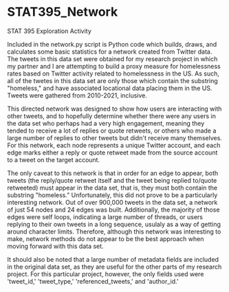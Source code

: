 # STAT395_Network
STAT 395 Exploration Activity

Included in the network.py script is Python code which builds, draws, and calculates some basic statistics for a network created from Twitter data. The 
tweets in this data set were obtained for my research project in which my partner and I are attempting to build a proxy measure for homelessness rates
based on Twitter activity related to homelessness in the US. As such, all of the twetes in this data set are only those which contain the substring 
"homeless," and have associated locational data placing them in the US. Tweets were gathered from 2010-2021, inclusive. 

This directed network was designed to show how users are interacting with other tweets, and to hopefully determine whether there were any users in the data
set who perhaps had a very high engagement, meaning they tended to receive a lot of replies or quote retweets, or others who made a large number of replies
to other tweets but didn't receive many themselves. For this network, each node represents a unique Twitter account, and each edge marks either a reply or 
quote retweet made from the source account to a tweet on the target account. 

The only caveat to this network is that in order for an edge to appear, both tweets (the reply/quote retweet itself and the tweet being replied to/quote 
retweeted) must appear in the data set, that is, they must both contain the substring "homeless." Unfortunately, this did not prove to be a particularly 
interesting network. Out of over 900,000 tweets in the data set, a network of just 54 nodes and 24 edges was built. Additionally, the majority of those 
edges were self loops, indicating a large number of threads, or users replying to their own tweets in a long sequence, usulaly as a way of getting around
character limits. Therefore, although this network was interesting to make, network methods do not appear to be the best approach when moving forward with 
this data set. 

It should also be noted that a large number of metadata fields are included in the original data set, as they are useful for the other parts of my research
project. For this particular project, however, the only fields used were 'tweet_id,' 'tweet_type,' 'referenced_tweets,' and 'author_id.'
